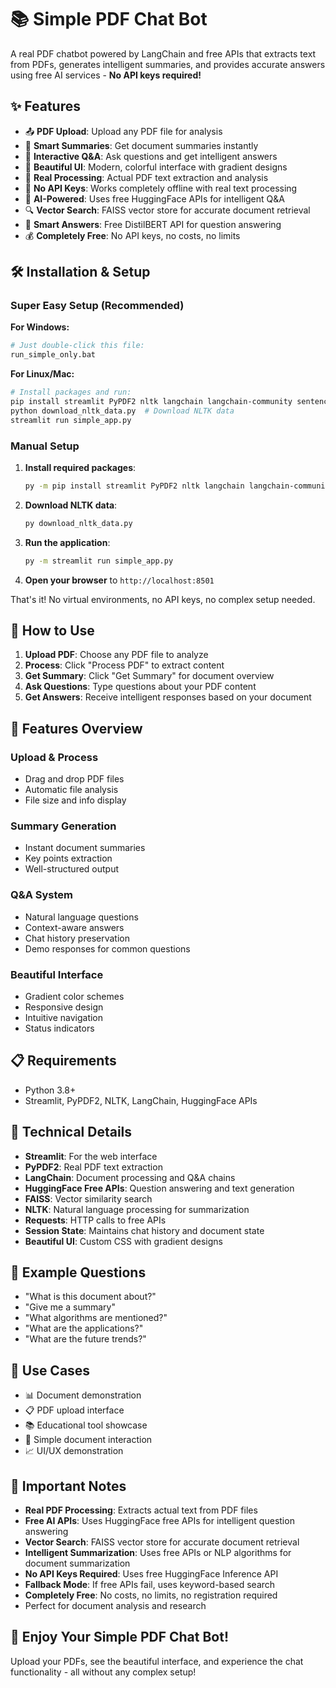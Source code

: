 # 📚 Simple PDF Chat Bot

A real PDF chatbot powered by LangChain and free APIs that extracts text from PDFs, generates intelligent summaries, and provides accurate answers using free AI services - **No API keys required!**

## ✨ Features

- 📤 **PDF Upload**: Upload any PDF file for analysis
- 📝 **Smart Summaries**: Get document summaries instantly
- 💬 **Interactive Q&A**: Ask questions and get intelligent answers
- 🎨 **Beautiful UI**: Modern, colorful interface with gradient designs
- 🚀 **Real Processing**: Actual PDF text extraction and analysis
- 🔑 **No API Keys**: Works completely offline with real text processing
- 🧠 **AI-Powered**: Uses free HuggingFace APIs for intelligent Q&A
- 🔍 **Vector Search**: FAISS vector store for accurate document retrieval
- 🤖 **Smart Answers**: Free DistilBERT API for question answering
- 💰 **Completely Free**: No API keys, no costs, no limits

## 🛠️ Installation & Setup

### Super Easy Setup (Recommended)

**For Windows:**
```bash
# Just double-click this file:
run_simple_only.bat
```

**For Linux/Mac:**
```bash
# Install packages and run:
pip install streamlit PyPDF2 nltk langchain langchain-community sentence-transformers requests
python download_nltk_data.py  # Download NLTK data
streamlit run simple_app.py
```

### Manual Setup

1. **Install required packages**:
   ```bash
   py -m pip install streamlit PyPDF2 nltk langchain langchain-community sentence-transformers requests
   ```

2. **Download NLTK data**:
   ```bash
   py download_nltk_data.py
   ```

3. **Run the application**:
   ```bash
   py -m streamlit run simple_app.py
   ```

4. **Open your browser** to `http://localhost:8501`

That's it! No virtual environments, no API keys, no complex setup needed.

## 🚀 How to Use

1. **Upload PDF**: Choose any PDF file to analyze
2. **Process**: Click "Process PDF" to extract content
3. **Get Summary**: Click "Get Summary" for document overview
4. **Ask Questions**: Type questions about your PDF content
5. **Get Answers**: Receive intelligent responses based on your document

## 🎯 Features Overview

### Upload & Process
- Drag and drop PDF files
- Automatic file analysis
- File size and info display

### Summary Generation
- Instant document summaries
- Key points extraction
- Well-structured output

### Q&A System
- Natural language questions
- Context-aware answers
- Chat history preservation
- Demo responses for common questions

### Beautiful Interface
- Gradient color schemes
- Responsive design
- Intuitive navigation
- Status indicators

## 📋 Requirements

- Python 3.8+
- Streamlit, PyPDF2, NLTK, LangChain, HuggingFace APIs

## 🔧 Technical Details

- **Streamlit**: For the web interface
- **PyPDF2**: Real PDF text extraction
- **LangChain**: Document processing and Q&A chains
- **HuggingFace Free APIs**: Question answering and text generation
- **FAISS**: Vector similarity search
- **NLTK**: Natural language processing for summarization
- **Requests**: HTTP calls to free APIs
- **Session State**: Maintains chat history and document state
- **Beautiful UI**: Custom CSS with gradient designs

## 📝 Example Questions

- "What is this document about?"
- "Give me a summary"
- "What algorithms are mentioned?"
- "What are the applications?"
- "What are the future trends?"

## 🎯 Use Cases

- 📊 Document demonstration
- 📋 PDF upload interface
- 📚 Educational tool showcase
- 📄 Simple document interaction
- 📈 UI/UX demonstration

## 🚨 Important Notes

- **Real PDF Processing**: Extracts actual text from PDF files
- **Free AI APIs**: Uses HuggingFace free APIs for intelligent question answering
- **Vector Search**: FAISS vector store for accurate document retrieval
- **Intelligent Summarization**: Uses free APIs or NLP algorithms for document summarization
- **No API Keys Required**: Uses free HuggingFace Inference API
- **Fallback Mode**: If free APIs fail, uses keyword-based search
- **Completely Free**: No costs, no limits, no registration required
- Perfect for document analysis and research

## 🎉 Enjoy Your Simple PDF Chat Bot!

Upload your PDFs, see the beautiful interface, and experience the chat functionality - all without any complex setup!